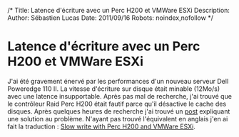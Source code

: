 /*
Title: Latence d'écriture avec un Perc H200 et VMWare ESXi
Description: 
Author: Sébastien Lucas
Date: 2011/09/16
Robots: noindex,nofollow
*/
# Latence d'écriture avec un Perc H200 et VMWare ESXi

J'ai été gravement énervé par les performances d'un nouveau serveur Dell Poweredge 110 II. La vitesse d'écriture sur disque était minable (12Mo/s) avec une latence insupportable. Après pas mal de recherche, j'ai trouvé que le contrôleur Raid Perc H200 était fautif parce qu'il désactive le cache des disques. Après quelques heures de recherche j'ai trouvé un [post](http://forum.online.net/index.php?/topic/316-en-cas-de-performances-degradees-de-votre-h200-assurez-vous-de-lactivation-du-cache-disque-sata/page__p__1328__hl__h200__fromsearch__1#entry1328) expliquant une solution au problème. N'ayant pas trouvé l'équivalent en anglais j'en ai fait la traduction : [Slow write with Perc H200 and VMWare ESXi](en/tips/esxi-perc-h200-slow).







